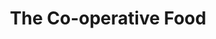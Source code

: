---
title: "The Co-operative Food"
url: /burton-on-trent/the-co-operative-food/
shop: Supermarkt
---
